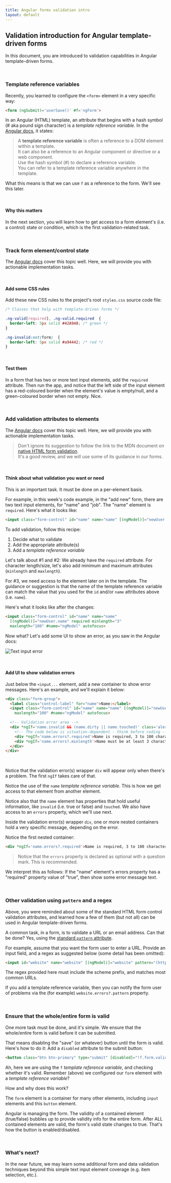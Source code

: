 ```yaml
---
title: Angular forms validation intro
layout: default
---
```


## Validation introduction for Angular template-driven forms

In this document, you are introduced to validation capabilities in Angular template-driven forms. 

<br>

### Template reference variables

Recently, you learned to configure the `<form>` element in a very specific way:

```html
<form (ngSubmit)='userSave()' #f='ngForm'>
```

In an Angular (HTML) template, an attribute that begins with a hash symbol (# aka pound sign character) is a *template reference variable*. In the [Angular docs](https://angular.io/guide/template-syntax#template-reference-variables--var-), it states:

> A **template reference variable** is often a reference to a DOM element within a template.  
> It can also be a reference to an Angular component or directive or a web component.  
> Use the hash symbol (#) to declare a reference variable.  
> You can refer to a template reference variable anywhere in the template.

What this means is that we can use `f` as a reference to the form. We'll see this later. 

<br>

#### Why this matters

In the next section, you will learn how to get access to a form element's (i.e. a control) state or condition, which is the first validation-related task. 

<br>

### Track form element/control state

The [Angular docs](https://angular.io/guide/forms#track-control-state-and-validity-with-ngmodel) cover this topic well. Here, we will provide you with actionable implementation tasks. 

<br>

#### Add some CSS rules

Add these new CSS rules to the project's root `styles.css` source code file:

```css
/* Classes that help with template-driven forms */

.ng-valid[required], .ng-valid.required  {
  border-left: 5px solid #42A948; /* green */
}

.ng-invalid:not(form)  {
  border-left: 5px solid #a94442; /* red */
}
```
<br>

#### Test them

In a form that has two or more text input elements, add the `required` attribute. Then run the app, and notice that the left side of the input element has a red-coloured border when the element's value is empty/null, and a green-coloured border when not empty. Nice.

<br>

### Add validation attributes to elements

The [Angular docs](https://angular.io/guide/form-validation#template-driven-validation) cover this topic well. Here, we will provide you with actionable implementation tasks.

> Don't ignore its suggestion to follow the link to the MDN document on [native HTML form validation](https://developer.mozilla.org/en-US/docs/Web/Guide/HTML/HTML5/Constraint_validation).  
> It's a good review, and we will use some of its guidance in our forms. 

<br>

#### Think about what validation you want or need

This is an important task. It must be done on a per-element basis. 

For example, in this week's code example, in the "add new" form, there are two text input elements, for "name" and "job". The "name" element is `required`. Here's what it looks like:

```html
<input class="form-control" id="name" name="name" [(ngModel)]="newUser.name" required autofocus>
```

To add validation, follow this recipe:
1. Decide what to validate
2. Add the appropriate attribute(s)
3. Add a *template reference variable* 

Let's talk about #1 and #2: We already have the `required` attribute. For character length/size, let's also add minimum and maximum attributes (`minlength` and `maxlength`). 

For #3, we need access to the element later on in the template. The guidance or suggestion is that the name of the template reference variable can match the value that you used for the `id` and/or `name` attributes above (i.e. `name`). 

Here's what it looks like after the changes:

```html
<input class="form-control" id="name" name="name" 
  [(ngModel)]="newUser.name" required minlength="3"
  maxlength="100" #name="ngModel" autofocus>
```

Now what? Let's add some UI to show an error, as you saw in the Angular docs:

![Text input error](https://angular.io/generated/images/guide/forms/name-required-error.png)

<br>

#### Add UI to show validation errors

Just below the `<input...` element, add a new container to show error messages. Here's an example, and we'll explain it below:

```html
<div class="form-group">
  <label class="control-label" for="name">Name:</label>
  <input class="form-control" id="name" name="name" [(ngModel)]="newUser.name" required minlength="3"
    maxlength="100" #name="ngModel" autofocus>

  <!-- Validation error area -->
  <div *ngIf='name.invalid && (name.dirty || name.touched)' class='alert alert-danger'>
    <!-- The code below is situation-dependent - think before coding -->
    <div *ngIf='name.errors?.required'>Name is required, 3 to 100 characters</div>
    <div *ngIf='name.errors?.minlength'>Name must be at least 3 characters</div>
  </div>
</div>
```

<br>

Notice that the validation error(s) wrapper `div` will appear only when there's a problem. The first `ngIf` takes care of that. 

Notice the use of the `name` *template reference variable*. This is how we get access to that element from another element. 

Notice also that the `name` element has properties that hold useful information, like `invalid` (i.e. true or false) and `touched`. We also have access to an `errors` property, which we'll use next. 

Inside the validation error(s) wrapper `div`, one or more nested containers hold a very specific message, depending on the error. 

Notice the first nested container:

```html
<div *ngIf='name.errors?.required'>Name is required, 3 to 100 characters</div>
```

> Notice that the `errors` property is declared as optional with a question mark. This is recommended. 

We interpret this as follows: If the "name" element's errors property has a "required" property value of "true", then show some error message text. 

<br>

### Other validation using `pattern` and a regex 

Above, you were reminded about some of the standard HTML form control validation attributes, and learned how a few of them (but not all) can be used in Angular template-driven forms. 

A common task, in a form, is to validate a URL or an email address. Can that be done? Yes, using the [standard `pattern` attribute](https://developer.mozilla.org/en-US/docs/Web/HTML/Attributes/pattern). 

For example, assume that you want the form user to enter a URL. Provide an input field, and a regex as suggested below (some detail has been omitted):

```html
<input id="website" name="website" [(ngModel)]="website" pattern="(http|https)://[\w-]+(\.[\w-]+)+([\w.,@?^=%&amp;:/~+#()_-]*[\w@?^=%&amp;/~+#()_-])?">
```

The regex provided here must include the scheme prefix, and matches most common URLs. 

If you add a template reference variable, then you can notify the form user of problems via the (for example) `website.errors?.pattern` property. 

<br>

### Ensure that the whole/entire form is valid

One more task must be done, and it's simple. We ensure that the whole/entire form is valid before it can be submitted. 

That means disabling the "save" (or whatever) button until the form is valid. Here's how to do it: Add a `disabled` attribute to the submit button:

```html
<button class="btn btn-primary" type="submit" [disabled]="!f.form.valid">Save</button>
```

Ah, here we are using the `f` *template reference variable*, and checking whether it's valid. Remember (above) we configured our `form` element with a *template reference variable*? 

How and why does this work?

The `form` element is a container for many other elements, including `input` elements and this `button` element. 

Angular is managing the form. The validity of a contained element (true/false) bubbles up to provide validity info for the entire form. After ALL contained elements are valid, the form's valid state changes to true. That's how the button is enabled/disabled. 

<br>

### What's next?

In the near future, we may learn some additional form and data validation techniques beyond this simple text input element coverage (e.g. item selection, etc.). 

<br>
